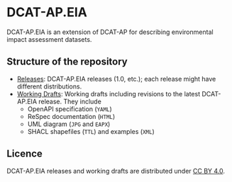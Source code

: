 # DCAT-AP.EIA

DCAT-AP.EIA is an extension of DCAT-AP for describing environmental impact assessment datasets.

## Structure of the repository

- [Releases](./releases/): DCAT-AP.EIA releases (1.0, etc.); each release might have different distributions.
- [Working Drafts](./drafts/): Working drafts including revisions to the latest DCAT-AP.EIA release. They include
    - OpenAPI specification (`YAML`)
    - ReSpec documentation (`HTML`)
    - UML diagram (`JPG` and `EAPX`)
    - SHACL shapefiles (`TTL`) and examples (`XML`)

## Licence

DCAT-AP.EIA releases and working drafts are distributed under [CC BY 4.0](https://creativecommons.org/licenses/by/4.0/).
